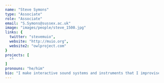 ```yaml
---
name: "Steve Symons"
type: "Associate"
role: "Associate"
email: "S.Symons@sussex.ac.uk"
image: "images/people/steve_1500.jpg"
links: {
  twitter: "stevemuio",
  website: "http://muio.org",
  website2: "owlproject.com"
}
projects: [
  ""
]
pronouns: "he/him"
bio: "I make interactive sound systems and instruments that I improvise with or exhibit for the public to play. I'm currently a music technology doctoral researcher at the Leverhulme Trust funded be.AI Centre (University of Sussex, Brighton, UK). My research explores enactive metaphors for collaborative musical instruments that enhance intra-dependant actions between human and non-human agents."
---
```

